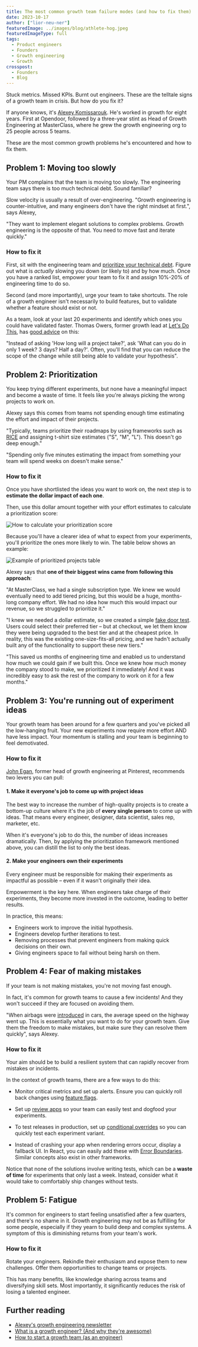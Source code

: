 ```yaml
---
title: The most common growth team failure modes (and how to fix them)
date: 2023-10-17
author: ["lior-neu-ner"]
featuredImage: ../images/blog/athlete-hog.jpeg
featuredImageType: full
tags: 
  - Product engineers
  - Founders
  - Growth engineering
  - Growth
crosspost:
  - Founders
  - Blog  
---
```


Stuck metrics. Missed KPIs. Burnt out engineers. These are the telltale signs of a growth team in crisis. But how do you fix it?

If anyone knows, it's [Alexey Komissarouk](https://alexeymk.com/). He's worked in growth for eight years. First at Opendoor, followed by a three-year stint as Head of Growth Engineering at MasterClass, where he grew the growth engineering org to 25 people across 5 teams.

These are the most common growth problems he's encountered and how to fix them.

## Problem 1: Moving too slowly

Your PM complains that the team is moving too slowly. The engineering team says there is too much technical debt. Sound familiar?

Slow velocity is usually a result of over-engineering. "Growth engineering is counter-intuitive, and many engineers don't have the right mindset at first.", says Alexey, 

"They want to implement elegant solutions to complex problems. Growth engineering is the opposite of that. You need to move fast and iterate quickly."

### How to fix it

First, sit with the engineering team and [prioritize your technical debt](https://alexeymk.com/2021/04/01/a-toolset-for-tackling-technical-debt.html). Figure out what is *actually* slowing you down (or likely to) and by how much. Once you have a ranked list, empower your team to fix it and assign 10%-20% of engineering time to do so.

Second (and more importantly), urge your team to take shortcuts. The role of a growth engineer isn't necessarily to build features, but to validate whether a feature should exist or not. 

As a team, look at your last 20 experiments and identify which ones you could have validated faster. Thomas Owers, former growth lead at [Let's Do This](https://www.letsdothis.com/), has [good advice](/blog/how-to-start-a-growth-team#thomass-golden-rule-make-your-code-changes-as-small-as-possible) on this:

"Instead of asking 'How long will a project take?', ask 'What can you do in only 1 week? 3 days? Half a day?'. Often, you'll find that you can reduce the scope of the change while still being able to validate your hypothesis".

## Problem 2: Prioritization

You keep trying different experiments, but none have a meaningful impact and become a waste of time. It feels like you're always picking the wrong projects to work on.

Alexey says this comes from teams not spending enough time estimating the effort and impact of their projects. 

"Typically, teams prioritize their roadmaps by using frameworks such as [RICE](https://www.intercom.com/blog/rice-simple-prioritization-for-product-managers/) and assigning t-shirt size estimates ("S", "M", "L"). This doesn't go deep enough." 

"Spending only five minutes estimating the impact from something your team will spend weeks on doesn't make sense."

### How to fix it 

Once you have shortlisted the ideas you want to work on, the next step is to **estimate the dollar impact of each one**.  

Then, use this dollar amount together with your effort estimates to calculate a prioritization score:

![How to calculate your prioritization score](../images/blog/fixing-growth-problems/how-to-calcluate-prioritization-score.png)

Because you'll have a clearer idea of what to expect from your experiments, you'll prioritize the ones more likely to win. The table below shows an example:

![Example of prioritized projects table](../images/blog/fixing-growth-problems/prioritization-table.png)

Alexey says that **one of their biggest wins came from following this approach**:

"At MasterClass, we had a single subscription type. We knew we would eventually need to add tiered pricing, but this would be a huge, months-long company effort. We had no idea how much this would impact our revenue, so we struggled to prioritize it."

"I knew we needed a dollar estimate, so we created a simple [fake door test](/tutorials/fake-door-test). Users could select their preferred tier – but at checkout, we let them know they were being upgraded to the best tier and at the cheapest price. In reality, this was the existing one-size-fits-all pricing, and we hadn't actually built any of the functionality to support these new tiers."

"This saved us months of engineering time and enabled us to understand how much we could gain if we built this. Once we knew how much money the company stood to make, we prioritized it immediately! And it was incredibly easy to ask the rest of the company to work on it for a few months."

## Problem 3: You're running out of experiment ideas

Your growth team has been around for a few quarters and you've picked all the low-hanging fruit. Your new experiments now require more effort AND have less impact. Your momentum is stalling and your team is beginning to feel demotivated.

### How to fix it

[John Egan](https://jwegan.com/growth-hacking/managing-growth-teams-portfolio-step-step-guide/), former head of growth engineering at Pinterest, recommends two levers you can pull:

#### 1. Make it everyone's job to come up with project ideas

The best way to increase the number of high-quality projects is to create a bottom-up culture where it's the job of **every single person** to come up with ideas. That means every engineer, designer, data scientist, sales rep, marketer, etc.

When it's everyone's job to do this, the number of ideas increases dramatically. Then, by applying the prioritization framework mentioned above, you can distill the list to only the best ideas.

#### 2. Make your engineers own their experiments

Every engineer must be responsible for making their experiments as impactful as possible – even if it wasn't originally their idea. 

Empowerment is the key here. When engineers take charge of their experiments, they become more invested in the outcome, leading to better results.

In practice, this means:

- Engineers work to improve the initial hypothesis.
- Engineers develop further iterations to test. 
- Removing processes that prevent engineers from making quick decisions on their own.
- Giving engineers space to fail without being harsh on them.

## Problem 4: Fear of making mistakes

If your team is not making mistakes, you're not moving fast enough. 

In fact, it's common for growth teams to cause a few incidents! And they won't succeed if they are focused on avoiding them.

"When airbags were [introduced](https://www.purdue.edu/uns/html4ever/2006/060927ManneringOffset.html) in cars, the average speed on the highway went up. This is essentially what you want to do for your growth team. Give them the freedom to make mistakes, but make sure they can resolve them quickly", says Alexey.

### How to fix it

Your aim should be to build a resilient system that can rapidly recover from mistakes or incidents.

In the context of growth teams, there are a few ways to do this:

- Monitor critical metrics and set up alerts. Ensure you can quickly roll back changes using [feature flags](/blog/feature-flags-vs-configuration).

- Set up [review apps](https://seanconnolly.dev/review-applications) so your team can easily test and dogfood your experiments.

- To test releases in production, set up [conditional overrides](/docs/experiments/testing-and-launching) so you can quickly test each experiment variant.

- Instead of crashing your app when rendering errors occur, display a fallback UI. In React, you can easily add these with [Error Boundaries](https://react.dev/reference/react/Component#catching-rendering-errors-with-an-error-boundary). Similar concepts also exist in other frameworks.

Notice that none of the solutions involve writing tests, which can be a **waste of time** for experiments that only last a week. Instead, consider what it would take to comfortably ship changes without tests.

## Problem 5: Fatigue

It's common for engineers to start feeling unsatisfied after a few quarters, and there's no shame in it. Growth engineering may not be as fulfilling for some people, especially if they yearn to build deep and complex systems. A symptom of this is diminishing returns from your team's work. 

### How to fix it

Rotate your engineers. Rekindle their enthusiasm and expose them to new challenges. Offer them opportunities to change teams or projects.

This has many benefits, like knowledge sharing across teams and diversifying skill sets. Most importantly, it significantly reduces the risk of losing a talented engineer.

## Further reading

- [Alexey's growth engineering newsletter](https://alexeymk.com/growth-eng/)
- [What is a growth engineer? (And why they're awesome)](/blog/what-is-a-growth-engineer)
- [How to start a growth team (as an engineer)](/blog/how-to-start-a-growth-team)